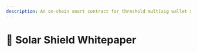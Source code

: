 ```yaml
---
description: An on-chain smart contract for threshold multisig wallet account abstraction
---
```


# 🔐 Solar Shield Whitepaper


